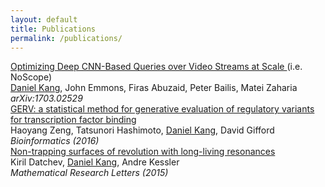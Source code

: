 ```yaml
---
layout: default
title: Publications
permalink: /publications/
---
```


<a href="https://arxiv.org/abs/1703.02529">
  Optimizing Deep CNN-Based Queries over Video Streams at Scale
</a> (i.e. NoScope) <br />
<u class="dotted">Daniel Kang</u>, John Emmons, Firas Abuzaid, Peter Bailis, Matei Zaharia <br />
<i>arXiv:1703.02529</i>
<br />

<a href="https://academic.oup.com/bioinformatics/article/32/4/490/1743515/GERV-a-statistical-method-for-generative">
  GERV: a statistical method for generative evaluation of regulatory variants for transcription factor binding
</a> <br />
Haoyang Zeng, Tatsunori Hashimoto, <u class="dotted">Daniel Kang</u>, David Gifford
<i>Bioinformatics (2016)</i>
<br />

<a href="http://intlpress.com/site/pub/pages/journals/items/mrl/content/vols/0022/0001/a003/index.html">
  Non-trapping surfaces of revolution with long-living resonances
</a> <br />
Kiril Datchev, <u class="dotted">Daniel Kang</u>, Andre Kessler <br />
<i>Mathematical Research Letters (2015)</i>
<br />


